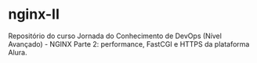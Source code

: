 # nginx-II
Repositório do curso Jornada do Conhecimento de DevOps (Nível Avançado) - NGINX Parte 2: performance, FastCGI e HTTPS da plataforma Alura.
